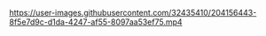 

https://user-images.githubusercontent.com/32435410/204156443-8f5e7d9c-d1da-4247-af55-8097aa53ef75.mp4

